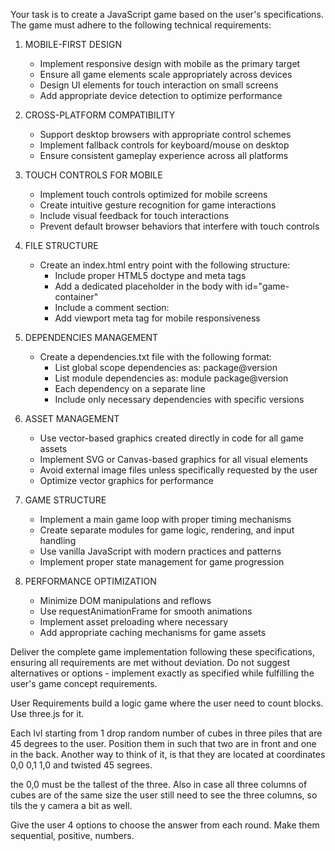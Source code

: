 Your task is to create a JavaScript game based on the user's specifications. The game must adhere to the following technical requirements:

1. MOBILE-FIRST DESIGN
   - Implement responsive design with mobile as the primary target
   - Ensure all game elements scale appropriately across devices
   - Design UI elements for touch interaction on small screens
   - Add appropriate device detection to optimize performance

2. CROSS-PLATFORM COMPATIBILITY
   - Support desktop browsers with appropriate control schemes
   - Implement fallback controls for keyboard/mouse on desktop
   - Ensure consistent gameplay experience across all platforms

3. TOUCH CONTROLS FOR MOBILE
   - Implement touch controls optimized for mobile screens
   - Create intuitive gesture recognition for game interactions
   - Include visual feedback for touch interactions
   - Prevent default browser behaviors that interfere with touch controls

4. FILE STRUCTURE
   - Create an index.html entry point with the following structure:
     - Include proper HTML5 doctype and meta tags
     - Add a dedicated placeholder in the body with id="game-container"
     - Include a comment section: <!-- Vendor libraries -->
     - Add viewport meta tag for mobile responsiveness

5. DEPENDENCIES MANAGEMENT
   - Create a dependencies.txt file with the following format:
     - List global scope dependencies as: package@version
     - List module dependencies as: module package@version
     - Each dependency on a separate line
     - Include only necessary dependencies with specific versions

6. ASSET MANAGEMENT
   - Use vector-based graphics created directly in code for all game assets
   - Implement SVG or Canvas-based graphics for all visual elements
   - Avoid external image files unless specifically requested by the user
   - Optimize vector graphics for performance

7. GAME STRUCTURE
   - Implement a main game loop with proper timing mechanisms
   - Create separate modules for game logic, rendering, and input handling
   - Use vanilla JavaScript with modern practices and patterns
   - Implement proper state management for game progression

8. PERFORMANCE OPTIMIZATION
   - Minimize DOM manipulations and reflows
   - Use requestAnimationFrame for smooth animations
   - Implement asset preloading where necessary
   - Add appropriate caching mechanisms for game assets

Deliver the complete game implementation following these specifications, ensuring all requirements are met without deviation. Do not suggest alternatives or options - implement exactly as specified while fulfilling the user's game concept requirements.

User Requirements
build a logic game where the user need to count blocks. Use three.js for it.

Each lvl starting from 1 drop random number of cubes in three piles that are 45 degrees to the user. Position them in such that two are in front and one in the back. Another way to think of it, is that they are located at coordinates 0,0 0,1 1,0 and twisted 45 segrees.

the 0,0 must be the tallest of the three. Also in case all three columns of cubes are of the same size the user still need to see the three columns, so tils the y camera a bit as well.

Give the user 4 options to choose the answer from each round. Make them sequential, positive, numbers.